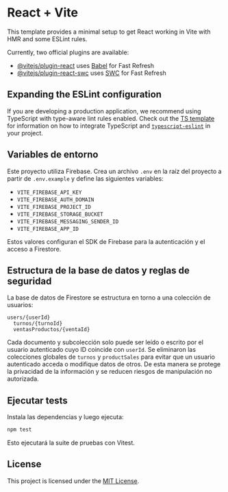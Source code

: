 # React + Vite

This template provides a minimal setup to get React working in Vite with HMR and some ESLint rules.

Currently, two official plugins are available:

- [@vitejs/plugin-react](https://github.com/vitejs/vite-plugin-react/blob/main/packages/plugin-react) uses [Babel](https://babeljs.io/) for Fast Refresh
- [@vitejs/plugin-react-swc](https://github.com/vitejs/vite-plugin-react/blob/main/packages/plugin-react-swc) uses [SWC](https://swc.rs/) for Fast Refresh

## Expanding the ESLint configuration

If you are developing a production application, we recommend using TypeScript with type-aware lint rules enabled. Check out the [TS template](https://github.com/vitejs/vite/tree/main/packages/create-vite/template-react-ts) for information on how to integrate TypeScript and [`typescript-eslint`](https://typescript-eslint.io) in your project.

## Variables de entorno

Este proyecto utiliza Firebase. Crea un archivo `.env` en la raíz del proyecto a partir de `.env.example` y define las siguientes variables:

- `VITE_FIREBASE_API_KEY`
- `VITE_FIREBASE_AUTH_DOMAIN`
- `VITE_FIREBASE_PROJECT_ID`
- `VITE_FIREBASE_STORAGE_BUCKET`
- `VITE_FIREBASE_MESSAGING_SENDER_ID`
- `VITE_FIREBASE_APP_ID`

Estos valores configuran el SDK de Firebase para la autenticación y el acceso a Firestore.

## Estructura de la base de datos y reglas de seguridad

La base de datos de Firestore se estructura en torno a una colección de usuarios:

```
users/{userId}
  turnos/{turnoId}
  ventasProductos/{ventaId}
```

Cada documento y subcolección solo puede ser leído o escrito por el usuario autenticado cuyo ID coincide con `userId`. Se eliminaron las colecciones globales de `turnos` y `productSales` para evitar que un usuario autenticado acceda o modifique datos de otros. De esta manera se protege la privacidad de la información y se reducen riesgos de manipulación no autorizada.

## Ejecutar tests

Instala las dependencias y luego ejecuta:

```bash
npm test
```

Esto ejecutará la suite de pruebas con Vitest.

## License

This project is licensed under the [MIT License](LICENSE).
